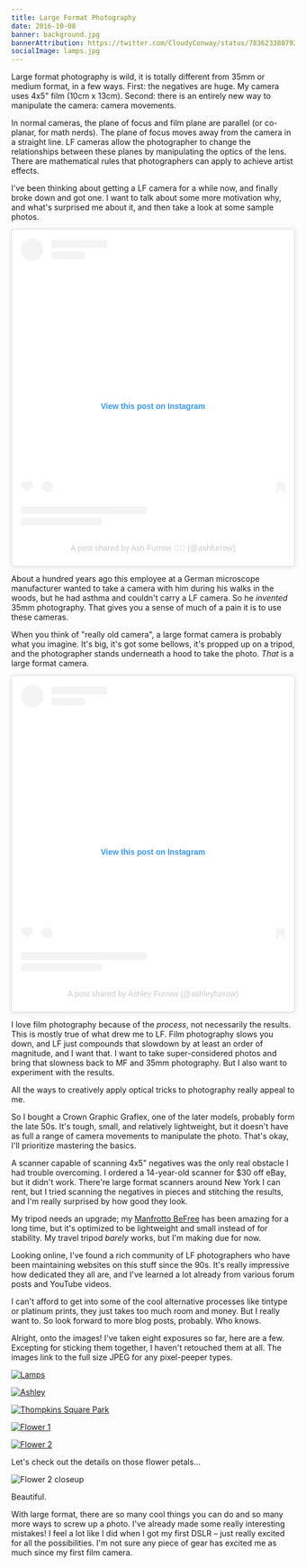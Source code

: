 ```yaml
---
title: Large Format Photography
date: 2016-10-08
banner: background.jpg
bannerAttribution: https://twitter.com/CloudyConway/status/783623380792668160
socialImage: lamps.jpg
---
```


Large format photography is wild, it is totally different from 35mm or medium format, in a few ways. First: the negatives are huge. My camera uses 4x5" film (10cm x 13cm). Second: there is an entirely new way to manipulate the camera: camera movements.

In normal cameras, the plane of focus and film plane are parallel (or co-planar, for math nerds). The plane of focus moves away from the camera in a straight line. LF cameras allow the photographer to change the relationships between these planes by manipulating the optics of the lens. There are mathematical rules that photographers can apply to achieve artist effects.

I've been thinking about getting a LF camera for a while now, and finally broke down and got one. I want to talk about some more motivation why, and what's surprised me about it, and then take a look at some sample photos.

<Narrow addBottom>

<blockquote class="instagram-media" data-instgrm-captioned data-instgrm-permalink="https://www.instagram.com/p/BLJu98mAMox/?utm_source=ig_embed&amp;utm_campaign=loading" data-instgrm-version="13" style=" background:#FFF; border:0; border-radius:3px; box-shadow:0 0 1px 0 rgba(0,0,0,0.5),0 1px 10px 0 rgba(0,0,0,0.15); margin: 1px; max-width:540px; min-width:326px; padding:0; width:99.375%; width:-webkit-calc(100% - 2px); width:calc(100% - 2px);"><div style="padding:16px;"> <a href="https://www.instagram.com/p/BLJu98mAMox/?utm_source=ig_embed&amp;utm_campaign=loading" style=" background:#FFFFFF; line-height:0; padding:0 0; text-align:center; text-decoration:none; width:100%;" target="_blank"> <div style=" display: flex; flex-direction: row; align-items: center;"> <div style="background-color: #F4F4F4; border-radius: 50%; flex-grow: 0; height: 40px; margin-right: 14px; width: 40px;"></div> <div style="display: flex; flex-direction: column; flex-grow: 1; justify-content: center;"> <div style=" background-color: #F4F4F4; border-radius: 4px; flex-grow: 0; height: 14px; margin-bottom: 6px; width: 100px;"></div> <div style=" background-color: #F4F4F4; border-radius: 4px; flex-grow: 0; height: 14px; width: 60px;"></div></div></div><div style="padding: 19% 0;"></div> <div style="display:block; height:50px; margin:0 auto 12px; width:50px;"></div><div style="padding-top: 8px;"> <div style=" color:#3897f0; font-family:Arial,sans-serif; font-size:14px; font-style:normal; font-weight:550; line-height:18px;"> View this post on Instagram</div></div><div style="padding: 12.5% 0;"></div> <div style="display: flex; flex-direction: row; margin-bottom: 14px; align-items: center;"><div> <div style="background-color: #F4F4F4; border-radius: 50%; height: 12.5px; width: 12.5px; transform: translateX(0px) translateY(7px);"></div> <div style="background-color: #F4F4F4; height: 12.5px; transform: rotate(-45deg) translateX(3px) translateY(1px); width: 12.5px; flex-grow: 0; margin-right: 14px; margin-left: 2px;"></div> <div style="background-color: #F4F4F4; border-radius: 50%; height: 12.5px; width: 12.5px; transform: translateX(9px) translateY(-18px);"></div></div><div style="margin-left: 8px;"> <div style=" background-color: #F4F4F4; border-radius: 50%; flex-grow: 0; height: 20px; width: 20px;"></div> <div style=" width: 0; height: 0; border-top: 2px solid transparent; border-left: 6px solid #f4f4f4; border-bottom: 2px solid transparent; transform: translateX(16px) translateY(-4px) rotate(30deg)"></div></div><div style="margin-left: auto;"> <div style=" width: 0px; border-top: 8px solid #F4F4F4; border-right: 8px solid transparent; transform: translateY(16px);"></div> <div style=" background-color: #F4F4F4; flex-grow: 0; height: 12px; width: 16px; transform: translateY(-4px);"></div> <div style=" width: 0; height: 0; border-top: 8px solid #F4F4F4; border-left: 8px solid transparent; transform: translateY(-4px) translateX(8px);"></div></div></div> <div style="display: flex; flex-direction: column; flex-grow: 1; justify-content: center; margin-bottom: 24px;"> <div style=" background-color: #F4F4F4; border-radius: 4px; flex-grow: 0; height: 14px; margin-bottom: 6px; width: 224px;"></div> <div style=" background-color: #F4F4F4; border-radius: 4px; flex-grow: 0; height: 14px; width: 144px;"></div></div></a><p style=" color:#c9c8cd; font-family:Arial,sans-serif; font-size:14px; line-height:17px; margin-bottom:0; margin-top:8px; overflow:hidden; padding:8px 0 7px; text-align:center; text-overflow:ellipsis; white-space:nowrap;"><a href="https://www.instagram.com/p/BLJu98mAMox/?utm_source=ig_embed&amp;utm_campaign=loading" style=" color:#c9c8cd; font-family:Arial,sans-serif; font-size:14px; font-style:normal; font-weight:normal; line-height:17px; text-decoration:none;" target="_blank">A post shared by Ash Furrow 🏳️‍🌈 (@ashfurrow)</a></p></div></blockquote> 

</Narrow>

About a hundred years ago this employee at a German microscope manufacturer wanted to take a camera with him during his walks in the woods, but he had asthma and couldn't carry a LF camera. So he _invented_ 35mm photography. That gives you a sense of much of a pain it is to use these cameras.

When you think of "really old camera", a large format camera is probably what you imagine. It's big, it's got some bellows, it's propped up on a tripod, and the photographer stands underneath a hood to take the photo. _That_ is a large format camera.

<Narrow addBottom>

<blockquote class="instagram-media" data-instgrm-captioned data-instgrm-permalink="https://www.instagram.com/p/BLPB9qllzfG/?utm_source=ig_embed&amp;utm_campaign=loading" data-instgrm-version="13" style=" background:#FFF; border:0; border-radius:3px; box-shadow:0 0 1px 0 rgba(0,0,0,0.5),0 1px 10px 0 rgba(0,0,0,0.15); margin: 1px; max-width:540px; min-width:326px; padding:0; width:99.375%; width:-webkit-calc(100% - 2px); width:calc(100% - 2px);"><div style="padding:16px;"> <a href="https://www.instagram.com/p/BLPB9qllzfG/?utm_source=ig_embed&amp;utm_campaign=loading" style=" background:#FFFFFF; line-height:0; padding:0 0; text-align:center; text-decoration:none; width:100%;" target="_blank"> <div style=" display: flex; flex-direction: row; align-items: center;"> <div style="background-color: #F4F4F4; border-radius: 50%; flex-grow: 0; height: 40px; margin-right: 14px; width: 40px;"></div> <div style="display: flex; flex-direction: column; flex-grow: 1; justify-content: center;"> <div style=" background-color: #F4F4F4; border-radius: 4px; flex-grow: 0; height: 14px; margin-bottom: 6px; width: 100px;"></div> <div style=" background-color: #F4F4F4; border-radius: 4px; flex-grow: 0; height: 14px; width: 60px;"></div></div></div><div style="padding: 19% 0;"></div> <div style="display:block; height:50px; margin:0 auto 12px; width:50px;"></div><div style="padding-top: 8px;"> <div style=" color:#3897f0; font-family:Arial,sans-serif; font-size:14px; font-style:normal; font-weight:550; line-height:18px;"> View this post on Instagram</div></div><div style="padding: 12.5% 0;"></div> <div style="display: flex; flex-direction: row; margin-bottom: 14px; align-items: center;"><div> <div style="background-color: #F4F4F4; border-radius: 50%; height: 12.5px; width: 12.5px; transform: translateX(0px) translateY(7px);"></div> <div style="background-color: #F4F4F4; height: 12.5px; transform: rotate(-45deg) translateX(3px) translateY(1px); width: 12.5px; flex-grow: 0; margin-right: 14px; margin-left: 2px;"></div> <div style="background-color: #F4F4F4; border-radius: 50%; height: 12.5px; width: 12.5px; transform: translateX(9px) translateY(-18px);"></div></div><div style="margin-left: 8px;"> <div style=" background-color: #F4F4F4; border-radius: 50%; flex-grow: 0; height: 20px; width: 20px;"></div> <div style=" width: 0; height: 0; border-top: 2px solid transparent; border-left: 6px solid #f4f4f4; border-bottom: 2px solid transparent; transform: translateX(16px) translateY(-4px) rotate(30deg)"></div></div><div style="margin-left: auto;"> <div style=" width: 0px; border-top: 8px solid #F4F4F4; border-right: 8px solid transparent; transform: translateY(16px);"></div> <div style=" background-color: #F4F4F4; flex-grow: 0; height: 12px; width: 16px; transform: translateY(-4px);"></div> <div style=" width: 0; height: 0; border-top: 8px solid #F4F4F4; border-left: 8px solid transparent; transform: translateY(-4px) translateX(8px);"></div></div></div> <div style="display: flex; flex-direction: column; flex-grow: 1; justify-content: center; margin-bottom: 24px;"> <div style=" background-color: #F4F4F4; border-radius: 4px; flex-grow: 0; height: 14px; margin-bottom: 6px; width: 224px;"></div> <div style=" background-color: #F4F4F4; border-radius: 4px; flex-grow: 0; height: 14px; width: 144px;"></div></div></a><p style=" color:#c9c8cd; font-family:Arial,sans-serif; font-size:14px; line-height:17px; margin-bottom:0; margin-top:8px; overflow:hidden; padding:8px 0 7px; text-align:center; text-overflow:ellipsis; white-space:nowrap;"><a href="https://www.instagram.com/p/BLPB9qllzfG/?utm_source=ig_embed&amp;utm_campaign=loading" style=" color:#c9c8cd; font-family:Arial,sans-serif; font-size:14px; font-style:normal; font-weight:normal; line-height:17px; text-decoration:none;" target="_blank">A post shared by Ashley Furrow (@ashleyfurrow)</a></p></div></blockquote> 

</Narrow>

I love film photography because of the _process_, not necessarily the results. This is mostly true of what drew me to LF. Film photography slows you down, and LF just compounds that slowdown by at least an order of magnitude, and I want that. I want to take super-considered photos and bring that slowness back to MF and 35mm photography. But I also want to experiment with the results.

All the ways to creatively apply optical tricks to photography really appeal to me.

So I bought a Crown Graphic Graflex, one of the later models, probably form the late 50s. It's tough, small, and relatively lightweight, but it doesn't have as full a range of camera movements to manipulate the photo. That's okay, I'll prioritize mastering the basics.

A scanner capable of scanning 4x5" negatives was the only real obstacle I had trouble overcoming. I ordered a 14-year-old scanner for \$30 off eBay, but it didn't work. There're large format scanners around New York I can rent, but I tried scanning the negatives in pieces and stitching the results, and I'm really surprised by how good they look.

My tripod needs an upgrade; my [Manfrotto BeFree](http://amzn.to/2dGCK7h) has been amazing for a long time, but it's optimized to be lightweight and small instead of for stability. My travel tripod _barely_ works, but I'm making due for now.

Looking online, I've found a rich community of LF photographers who have been maintaining websites on this stuff since the 90s. It's really impressive how dedicated they all are, and I've learned a lot already from various forum posts and YouTube videos.

I can't afford to get into some of the cool alternative processes like tintype or platinum prints, they just takes too much room and money. But I really want to. So look forward to more blog posts, probably. Who knows.

Alright, onto the images! I've taken eight exposures so far, here are a few. Excepting for sticking them together, I haven't retouched them at all. The images link to the full size JPEG for any pixel-peeper types.

<Wide>

[![Lamps](lamps.jpg)](originals/lamps.jpg)

[![Ashley](ashley.jpg)](originals/ashley.jpg)

[![Thompkins Square Park](tree.jpg)](originals/tree.jpg)

[![Flower 1](flower-1.jpg)](originals/flower-1.jpg)

[![Flower 2](flower-2.jpg)](originals/flower-2.jpg)

</Wide>

Let's check out the details on those flower petals...

<Wide>

![Flower 2 closeup](flower-2-closeup.jpg)

</Wide>

Beautiful.

With large format, there are so many cool things you can do and so many more ways to screw up a photo. I've already made some really interesting mistakes! I feel a lot like I did when I got my first DSLR – just really excited for all the possibilities. I'm not sure any piece of gear has excited me as much since my first film camera.
